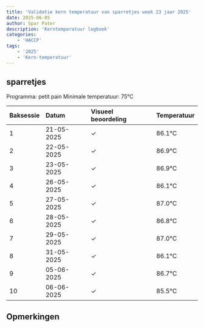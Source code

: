 ```yaml
---
title: 'Validatie kern temperatuur van sparretjes week 23 jaar 2025'
date: 2025-06-05
author: Spar Pater
description: 'Kerntemperatuur logboek'
categories:
    - 'HACCP'
tags:
    - '2025'
    - 'Kern-temperatuur'
---
```


## sparretjes

Programma: petit pain
Minimale temperatuur: 75°C

| Baksessie | Datum | Visueel beoordeling | Temperatuur |
|:---|:---|:---|:---|
| 1 | 21-05-2025 | &check; | 86.1°C |
| 2 | 22-05-2025 | &check; | 86.9°C |
| 3 | 23-05-2025 | &check; | 86.9°C |
| 4 | 26-05-2025 | &check; | 86.1°C |
| 5 | 27-05-2025 | &check; | 87.0°C |
| 6 | 28-05-2025 | &check; | 86.8°C |
| 7 | 29-05-2025 | &check; | 87.0°C |
| 8 | 31-05-2025 | &check; | 86.1°C |
| 9 | 05-06-2025 | &check; | 86.7°C |
| 10 | 06-06-2025 | &check; | 85.5°C |

## Opmerkingen


